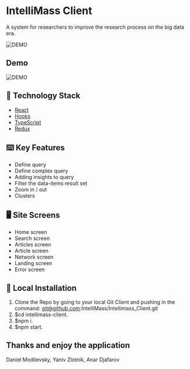 # IntelliMass Client
A system for researchers to improve the research process on the big data era.


![DEMO](https://i.postimg.cc/4xnyKxS2/Screen-Shot-2022-08-28-at-7-59-10-2.png)



## Demo
![DEMO](https://www.youtube.com/watch?v=yt_wwqp0PmE)

## 🏁 Technology Stack
- [React](https://reactjs.org/)
- [Hooks](https://reactjs.org/docs/hooks-intro.html)
- [TypeScript](https://www.typescriptlang.org/)
- [Redux](https://redux.js.org/)


## ⌨️ Key Features
- Define query
- Define complex query
- Adding insights to query
- Filter the data-items result set
- Zoom in / out
- Clusters

## 🖥️‍ Site Screens
- Home screen 
- Search screen 
- Articles screen 
- Article screen
- Network screen
- Landing screen
- Error screen




## 🏃‍ Local Installation

1. Clone the Repo by going to your local Git Client and pushing in the command:
   git@github.com:IntelliMass/Intellimass_Client.git
2. $cd intellimass-client.
3. $npm i.
4. $npm start.


## Thanks and enjoy the application

Daniel Modilevsky,
Yaniv Zlotnik,
Anar Djafarov
